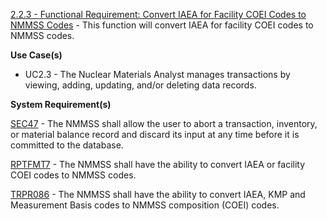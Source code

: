 <a href="https://dev.azure.com/Link-Technologies/NMMSS%20Requirements/_workitems/edit/141/" target="_blank">2.2.3 - Functional Requirement: Convert IAEA for Facility COEI Codes to NMMSS Codes</a> - This function will convert IAEA for facility COEI codes to NMMSS codes.

**Use Case(s)**

- UC2.3 - The Nuclear Materials Analyst manages transactions by viewing, adding, updating, and/or deleting data records.

**System Requirement(s)**

<a href="https://dev.azure.com/Link-Technologies/NMMSS%20Requirements/_workitems/edit/13/" target="_blank">SEC47</a> - The NMMSS shall allow the user to abort a transaction, inventory, or material balance record and discard its input at any time before it is committed to the database.

<a href="https://dev.azure.com/Link-Technologies/NMMSS%20Requirements/_workitems/edit/636/" target="_blank">RPTFMT7</a> - The NMMSS shall have the ability to convert IAEA or facility COEI codes to NMMSS codes.

<a href="https://dev.azure.com/Link-Technologies/NMMSS%20Requirements/_workitems/edit/619/" target="_blank">TRPR086</a> - The NMMSS shall have the ability to convert IAEA, KMP and Measurement Basis codes to NMMSS composition (COEI) codes.